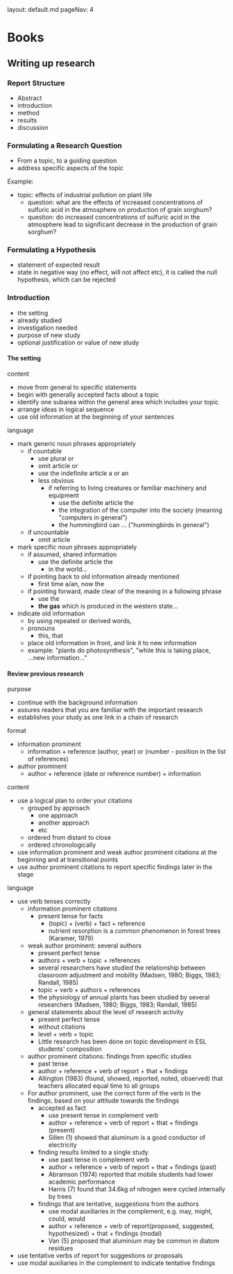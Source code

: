 <frontmatter>
  layout: default.md
  pageNav: 4
</frontmatter>


# Books

## Writing up research

### Report Structure
- Abstract
- introduction
- method
- results
- discussion

### Formulating a Research Question

- From a topic, to a guiding question
- address specific aspects of the topic

Example:
- topic: effects of industrial pollution on plant life
  - question: what are the effects of increased concentrations of sulfuric acid in the atmosphere on production of grain sorghum?
  - question: do increased concentrations of sulfuric acid in the atmosphere lead to significant decrease in the production of grain sorghum?

### Formulating a Hypothesis

- statement of expected result
- state in negative way (no effect, will not affect etc), it is called the null hypothesis, which can be rejected

### Introduction
- the setting
- already studied
- investigation needed
- purpose of new study
- optional justification or value of new study

#### The setting
content
- move from general to specific statements
- begin with generally accepted facts about a topic
- identify one subarea within the general area which includes your topic
- arrange ideas in logical sequence
- use old information at the beginning of your sentences

language
- mark generic noun phrases appropriately
  - if countable
    - use plural or
    - omit article or
    - use the indefinite article a or an
    - less obvious
      - if referring to living creatures or familiar machinery and equipment
        - use the definite article the
        - the integration of the computer into the society (meaning "computers in general")
        - the hummingbird can ... ("hummingbirds in general")
  - if uncountable
    - omit article
- mark specific noun phrases appropriately
  - if assumed, shared information
    - use the definite article the
      - in the world...
  - if pointing back to old information already mentioned
    - first time a/an, now the
  - if pointing forward, made clear of the meaning in a following phrase
    - use the
    - **the gas** which is produced in the western state...
- indicate old information 
  - by using repeated or derived words,
  - pronouns
    - this, that
  - place old information in front, and link it to new information
  - example: "plants do photosynthesis", "while this is taking place, ...new information..."

#### Review previous research
purpose
- continue with the background information
- assures readers that you are familiar with the important research
- establishes your study as one link in a chain of research

format
- information prominent
  - information + reference (author, year) or (number - position in the list of references)
- author prominent
  - author + reference (date or reference number) + information

content
- use a logical plan to order your citations
  - grouped by approach
    - one approach
    - another approach
    - etc
  - ordered from distant to close
  - ordered chronologically
- use information prominent and weak author prominent citations at the beginning and at transitional points
- use author prominent citations to report specific findings later in the stage

language
- use verb tenses correctly
  - information prominent citations
    - present tense for facts
      - (topic) + (verb) + fact + reference
      - nutrient resorption is a common phenomenon in forest trees (Karamer, 1979)
  - weak author prominent: several authors
    - present perfect tense
    - authors + verb + topic + references
    - several researchers have studied the relationship between classroom adjustment and mobility (Madsen, 1980; Biggs, 1983; Randall, 1985)
    - topic + verb + authors + references
    - the physiology of annual plants has been studied by several researchers (Madsen, 1980; Biggs, 1983; Randall, 1985)
  - general statements about the level of research activity
    - present perfect tense
    - without citations
    - level + verb + topic
    - Little research has been done on topic development in ESL students' composition
  - author prominent citations: findings from specific studies
    - past tense
    - author + reference + verb of report + that + findings
    - Allington (1983) (found, showed, reported, noted, observed) that teachers allocated equal time to all groups 
  - For author prominent, use the correct form of the verb in the findings, based on your attitude towards the findings
    - accepted as fact
      - use present tense in complement verb
      - author + reference + verb of report + that + findings (present)
      - Sillen (1) showed that aluminum is a good conductor of electricity
    - finding results limited to a single study
      - use past tense in complement verb
      - author + reference + verb of report + that + findings (past)
      - Abramson (1974) reported that mobile students had lower academic performance
      - Harris (7) found that 34.6kg of nitrogen were cycled internally by trees
    - findings that are tentative, suggestions from the authors
      - use modal auxiliaries in the complement, e.g. may, might, could, would
      - author + reference + verb of report(proposed, suggested, hypothesized) + that + findings (modal)
      - Van (5) proposed that aluminium may be common in diatom residues
- use tentative verbs of report for suggestions or proposals
- use modal auxiliaries in the complement to indicate tentative findings
  